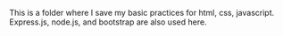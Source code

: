  This is a folder where I save my basic practices for html, css, javascript. Express.js, node.js, and bootstrap are also used here.
